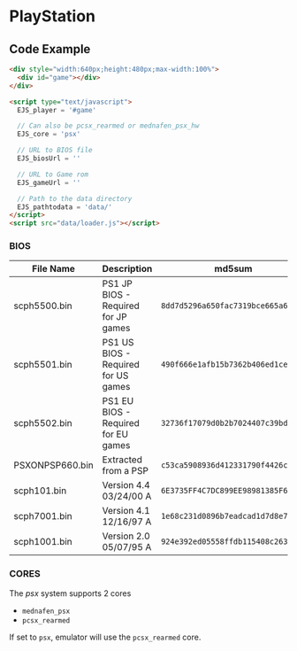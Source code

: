 # PlayStation

## Code Example

```html
<div style="width:640px;height:480px;max-width:100%">
  <div id="game"></div>
</div>

<script type="text/javascript">
  EJS_player = '#game'

  // Can also be pcsx_rearmed or mednafen_psx_hw
  EJS_core = 'psx'

  // URL to BIOS file
  EJS_biosUrl = ''

  // URL to Game rom
  EJS_gameUrl = ''

  // Path to the data directory
  EJS_pathtodata = 'data/'
</script>
<script src="data/loader.js"></script>
```

### BIOS

| File Name       | Description                         | md5sum                             |
| --------------- | ----------------------------------- | ---------------------------------- |
| scph5500.bin    | PS1 JP BIOS - Required for JP games | `8dd7d5296a650fac7319bce665a6a53c` |
| scph5501.bin    | PS1 US BIOS - Required for US games | `490f666e1afb15b7362b406ed1cea246` |
| scph5502.bin    | PS1 EU BIOS - Required for EU games | `32736f17079d0b2b7024407c39bd3050` |
| PSXONPSP660.bin | Extracted from a PSP                | `c53ca5908936d412331790f4426c6c33` |
| scph101.bin     | Version 4.4 03/24/00 A              | `6E3735FF4C7DC899EE98981385F6F3D0` |
| scph7001.bin    | Version 4.1 12/16/97 A              | `1e68c231d0896b7eadcad1d7d8e76129` |
| scph1001.bin    | Version 2.0 05/07/95 A              | `924e392ed05558ffdb115408c263dccf` |

### CORES

The _psx_ system supports 2 cores

- `mednafen_psx`
- `pcsx_rearmed`

If set to `psx`, emulator will use the `pcsx_rearmed` core.
